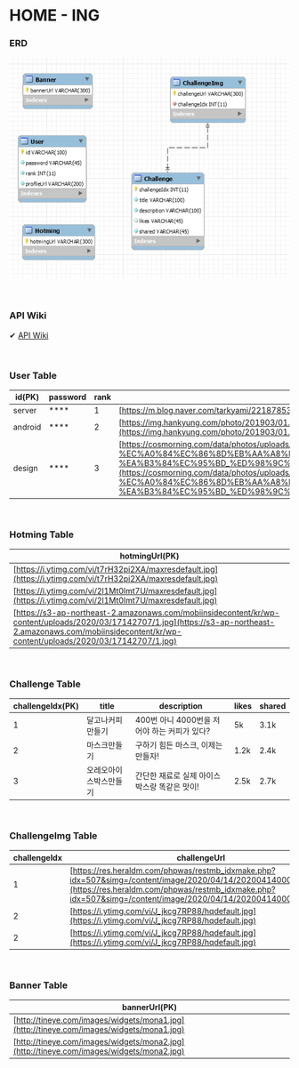 # HOME - ING

### ERD 

![ERD](./img/2.PNG)

<br>

### API Wiki

✔ [API Wiki](https://github.com/HOME-ING/HOMEING_SERVER/wiki/%F0%9F%8E%AA-HOME-ING-API-Home)

<br>

### User Table 


|id(PK)|password|rank|profileUrl|
|------|---|---|----|
|server|****|1|[https://m.blog.naver.com/tarkyami/221878530592#](https://m.blog.naver.com/tarkyami/221878530592#)|
|android|****|2|[https://img.hankyung.com/photo/201903/01.19249613.1.jpg](https://img.hankyung.com/photo/201903/01.19249613.1.jpg)|
|design|****|3|[https://cosmorning.com/data/photos/uploads/2018/03/%EC%9E%87%EC%B8%A0%EC%8A%A4%ED%82%A8-%EC%A0%84%EC%86%8D%EB%AA%A8%EB%8D%B8-%EA%B3%84%EC%95%BD_%ED%98%9C%EB%A6%AC.jpg](https://cosmorning.com/data/photos/uploads/2018/03/%EC%9E%87%EC%B8%A0%EC%8A%A4%ED%82%A8-%EC%A0%84%EC%86%8D%EB%AA%A8%EB%8D%B8-%EA%B3%84%EC%95%BD_%ED%98%9C%EB%A6%AC.jpg)|

<br>

### Hotming Table

|hotmingUrl(PK)|
|------|
|[https://i.ytimg.com/vi/t7rH32pi2XA/maxresdefault.jpg](https://i.ytimg.com/vi/t7rH32pi2XA/maxresdefault.jpg)|
|[https://i.ytimg.com/vi/2l1Mt0lmt7U/maxresdefault.jpg](https://i.ytimg.com/vi/2l1Mt0lmt7U/maxresdefault.jpg)|
|[https://s3-ap-northeast-2.amazonaws.com/mobiinsidecontent/kr/wp-content/uploads/2020/03/17142707/1.jpg](https://s3-ap-northeast-2.amazonaws.com/mobiinsidecontent/kr/wp-content/uploads/2020/03/17142707/1.jpg)|

<br>

### Challenge Table

|challengeIdx(PK)|title|description|likes|shared|
|------|---|---|---|---|
|1|달고나커피만들기|400번 아니 4000번을 저어야 하는 커피가 있다?|5k|3.1k|
|2|마스크만들기|구하기 힘든 마스크, 이제는 만들자!|1.2k|2.4k|
|3|오레오아이스박스만들기|간단한 재료로 실제 아이스박스랑 똑같은 맛이!|2.5k|2.7k|

<br>

### ChallengeImg Table


|challengeIdx|challengeUrl|
|------|---|
|1|[https://res.heraldm.com/phpwas/restmb_idxmake.php?idx=507&simg=/content/image/2020/04/14/20200414000131_0.jpg](https://res.heraldm.com/phpwas/restmb_idxmake.php?idx=507&simg=/content/image/2020/04/14/20200414000131_0.jpg)| 
|2|[https://i.ytimg.com/vi/J_jkcg7RP88/hqdefault.jpg](https://i.ytimg.com/vi/J_jkcg7RP88/hqdefault.jpg)|
|2|[https://i.ytimg.com/vi/J_jkcg7RP88/hqdefault.jpg](https://i.ytimg.com/vi/J_jkcg7RP88/hqdefault.jpg)|

<br>

### Banner Table


|bannerUrl(PK)|
|------|
|[http://tineye.com/images/widgets/mona1.jpg](http://tineye.com/images/widgets/mona1.jpg)|
|[http://tineye.com/images/widgets/mona2.jpg](http://tineye.com/images/widgets/mona2.jpg)|